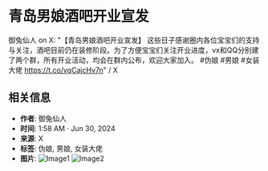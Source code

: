 # 青岛男娘酒吧开业宣发

御兔仙人 on X: "【青岛男娘酒吧开业宣发】 这些日子感谢圈内各位宝宝们的支持与关注，酒吧目前仍在装修阶段。为了方便宝宝们关注开业进度，vx和QQ分别建了两个群，所有开业活动，均会在群内公布，欢迎大家加入。 #伪娘 #男娘 #女装大佬 https://t.co/vqCajcHv7n" / X

## 相关信息

- **作者**: 御兔仙人
- **时间**: 1:58 AM · Jun 30, 2024
- **来源**: X
- **标签**: 伪娘, 男娘, 女装大佬
- **图片**:
  ![Image1](https://pbs.twimg.com/media/GRSUJDUaYAAIbcD?format=jpg&name=small)
  ![Image2](https://pbs.twimg.com/media/GRSUJDUbYAAorEy?format=jpg&name=small)